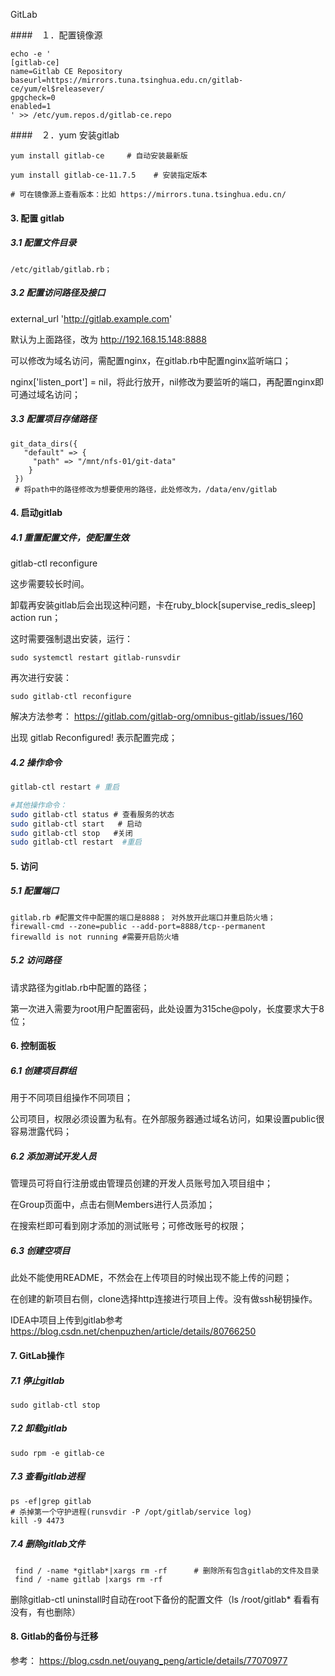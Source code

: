GitLab

 ####　１．配置镜像源

```shell
echo -e '
[gitlab-ce]
name=Gitlab CE Repository
baseurl=https://mirrors.tuna.tsinghua.edu.cn/gitlab-ce/yum/el$releasever/
gpgcheck=0
enabled=1
' >> /etc/yum.repos.d/gitlab-ce.repo
```

####　２．yum 安装gitlab

```shell
yum install gitlab-ce     # 自动安装最新版

yum install gitlab-ce-11.7.5    # 安装指定版本

# 可在镜像源上查看版本：比如 https://mirrors.tuna.tsinghua.edu.cn/
```

#### 3. 配置 gitlab

##### 3.1 配置文件目录

```shell
/etc/gitlab/gitlab.rb；
```

##### 3.2 配置访问路径及接口

external_url 'http://gitlab.example.com'

默认为上面路径，改为 http://192.168.15.148:8888

可以修改为域名访问，需配置nginx，在gitlab.rb中配置nginx监听端口；

nginx['listen_port'] = nil，将此行放开，nil修改为要监听的端口，再配置nginx即可通过域名访问；

##### 3.3 配置项目存储路径

```shell
git_data_dirs({
   "default" => {
     "path" => "/mnt/nfs-01/git-data"
    }
 })
 # 将path中的路径修改为想要使用的路径，此处修改为，/data/env/gitlab
```

#### 4. 启动gitlab

##### 4.1 重置配置文件，使配置生效

gitlab-ctl reconfigure

这步需要较长时间。

卸载再安装gitlab后会出现这种问题，卡在ruby_block[supervise_redis_sleep] action run；

这时需要强制退出安装，运行：

```shell
sudo systemctl restart gitlab-runsvdir
```

再次进行安装：

```shell
sudo gitlab-ctl reconfigure
```

解决方法参考： https://gitlab.com/gitlab-org/omnibus-gitlab/issues/160

出现 gitlab Reconfigured! 表示配置完成；

##### 4.2 操作命令

```sh
gitlab-ctl restart # 重启

#其他操作命令：
sudo gitlab-ctl status # 查看服务的状态
sudo gitlab-ctl start   # 启动
sudo gitlab-ctl stop   #关闭
sudo gitlab-ctl restart  #重启
```

#### 5. 访问

##### 5.1 配置端口

```shel
gitlab.rb #配置文件中配置的端口是8888； 对外放开此端口并重启防火墙；
firewall-cmd --zone=public --add-port=8888/tcp--permanent
firewalld is not running #需要开启防火墙
```

##### 5.2 访问路径

请求路径为gitlab.rb中配置的路径；

第一次进入需要为root用户配置密码，此处设置为315che@poly，长度要求大于8位；

#### 6. 控制面板

##### 6.1 创建项目群组

用于不同项目组操作不同项目；

公司项目，权限必须设置为私有。在外部服务器通过域名访问，如果设置public很容易泄露代码；

##### 6.2 添加测试开发人员

管理员可将自行注册或由管理员创建的开发人员账号加入项目组中；

在Group页面中，点击右侧Members进行人员添加；

在搜索栏即可看到刚才添加的测试账号；可修改账号的权限；

##### 6.3 创建空项目

此处不能使用README，不然会在上传项目的时候出现不能上传的问题；

在创建的新项目右侧，clone选择http连接进行项目上传。没有做ssh秘钥操作。

IDEA中项目上传到gitlab参考 https://blog.csdn.net/chenpuzhen/article/details/80766250

#### 7. GitLab操作

##### 7.1 停止gitlab

```shell
sudo gitlab-ctl stop
```

##### 7.2 卸载gitlab

```shell
sudo rpm -e gitlab-ce
```

##### 7.3 查看gitlab进程

```shell
ps -ef|grep gitlab
# 杀掉第一个守护进程(runsvdir -P /opt/gitlab/service log)
kill -9 4473
```

##### 7.4 删除gitlab文件

```shell
 find / -name *gitlab*|xargs rm -rf      # 删除所有包含gitlab的文件及目录
 find / -name gitlab |xargs rm -rf 
```

删除gitlab-ctl uninstall时自动在root下备份的配置文件（ls /root/gitlab* 看看有没有，有也删除）

#### 8. Gitlab的备份与迁移

参考： https://blog.csdn.net/ouyang_peng/article/details/77070977

